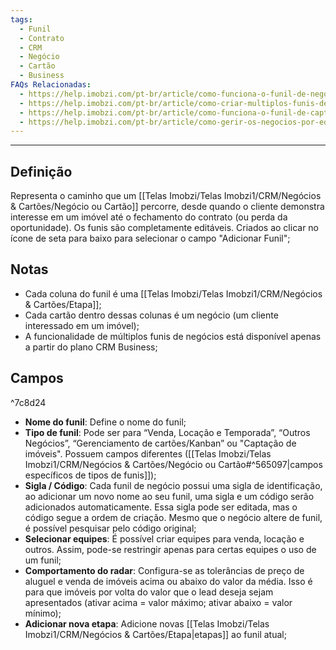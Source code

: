 ```yaml
---
tags:
  - Funil
  - Contrato
  - CRM
  - Negócio
  - Cartão
  - Business
FAQs Relacionadas:
  - https://help.imobzi.com/pt-br/article/como-funciona-o-funil-de-negocios-h5u2aj/
  - https://help.imobzi.com/pt-br/article/como-criar-multiplos-funis-de-negocios-rd0mkw/
  - https://help.imobzi.com/pt-br/article/como-funciona-o-funil-de-captacao-de-imoveis-agx4j4/
  - https://help.imobzi.com/pt-br/article/como-gerir-os-negocios-por-equipe-1502dqu/
---
```

---
## Definição

Representa o caminho que um [[Telas Imobzi/Telas Imobzi1/CRM/Negócios & Cartões/Negócio ou Cartão]] percorre, desde quando o cliente demonstra interesse em um imóvel até o fechamento do contrato (ou perda da oportunidade). Os funis são completamente editáveis. Criados ao clicar no ícone de seta para baixo para selecionar o campo "Adicionar Funil";

## Notas

- Cada coluna do funil é uma [[Telas Imobzi/Telas Imobzi1/CRM/Negócios & Cartões/Etapa]];
- Cada cartão dentro dessas colunas é um negócio (um cliente interessado em um imóvel);
- A funcionalidade de múltiplos funis de negócios está disponível apenas a partir do plano CRM Business;

## Campos

^7c8d24

- **Nome do funil**: Define o nome do funil;
- **Tipo de funil**: Pode ser para “Venda, Locação e Temporada”, “Outros Negócios”, “Gerenciamento de cartões/Kanban” ou "Captação de imóveis". Possuem campos diferentes ([[Telas Imobzi/Telas Imobzi1/CRM/Negócios & Cartões/Negócio ou Cartão#^565097|campos específicos de tipos de funis]]);
- **Sigla / Código**: Cada funil de negócio possui uma sigla de identificação, ao adicionar um novo nome ao seu funil, uma sigla e um código serão adicionados automaticamente. Essa sigla pode ser editada, mas o código segue a ordem de criação. Mesmo que o negócio altere de funil, é possível pesquisar pelo código original;
- **Selecionar equipes**: É possível criar equipes para venda, locação e outros. Assim, pode-se restringir apenas para certas equipes o uso de um funil;
- **Comportamento do radar**: Configura-se as tolerâncias de preço de aluguel e venda de imóveis acima ou abaixo do valor da média. Isso é para que imóveis por volta do valor que o lead deseja sejam apresentados (ativar acima = valor máximo; ativar abaixo = valor mínimo);
- **Adicionar nova etapa**: Adicione novas [[Telas Imobzi/Telas Imobzi1/CRM/Negócios & Cartões/Etapa|etapas]] ao funil atual;